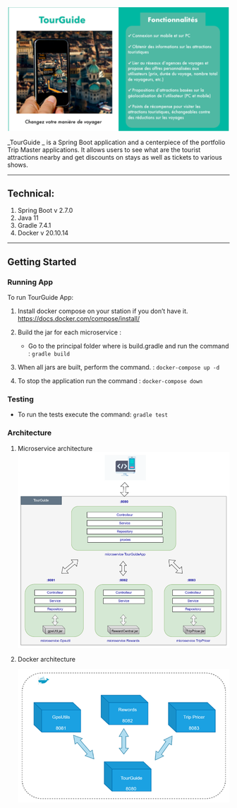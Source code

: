 ![](img/tourGuide.png)

_TourGuide _ is a Spring Boot application and a centerpiece of the portfolio
Trip Master applications. It allows users to see what are the
tourist attractions nearby and get discounts on stays
as well as tickets to various shows.

---------
## Technical:
1. Spring Boot v 2.7.0
2. Java 11
3. Gradle 7.4.1
4. Docker v 20.10.14

---------

## Getting Started

### Running App

To run TourGuide App:

1. Install docker compose on your station if you don’t have it.
   https://docs.docker.com/compose/install/


3. Build the jar for each microservice :
   - Go to the principal folder where is build.gradle and run the command : `gradle build`


3. When all jars are built, perform the command. : `docker-compose up -d`  


4. To stop the application run the command : `docker-compose down`

### Testing

- To run the tests execute the command: `gradle test`

### Architecture

1. Microservice architecture
   ![](img/msArchi.png)


2. Docker architecture


   ![](img/dockerArchi.png)